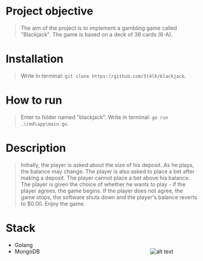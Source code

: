 # Project objective
> The aim of the project is to implement a gambling game called "Blackjack". The game is based on a deck of 36 cards (6-A).
# Installation
> Write in terminal: `git clone https://github.com/5t4lk/blackjack`.
# How to run
> Enter to folder named "blackjack". Write in terminal: `go run .\cmd\app\main.go`.
# Description
> Initially, the player is asked about the size of his deposit. As he plays, the balance may change. The player is also asked to place a bet after making a deposit. The player cannot place a bet above his balance. The player is given the choice of whether he wants to play - if the player agrees, the game begins. If the player does not agree, the game stops, the software shuts down and the player's balance reverts to $0.00. Enjoy the game.
# Stack
- Golang
- MongoDB
⠀⠀⠀⠀⠀⠀⠀⠀⠀⠀⠀⠀⠀⠀⠀⠀⠀⠀⠀⠀⠀⠀⠀⠀⠀⠀⠀⠀![alt text](https://www.google.com/url?sa=i&url=https%3A%2F%2Fwww.forbes.com%2Fsites%2Fjohnnavin%2F2018%2F04%2F01%2Finterview-with-a-blackjack-pro-i-still-win-playing-21-in-las-vegas%2F&psig=AOvVaw2Kr-ATdZjBlsLTQsPIpy0z&ust=1667482136841000&source=images&cd=vfe&ved=0CAwQjRxqFwoTCOi8p5XNj_sCFQAAAAAdAAAAABAE)
